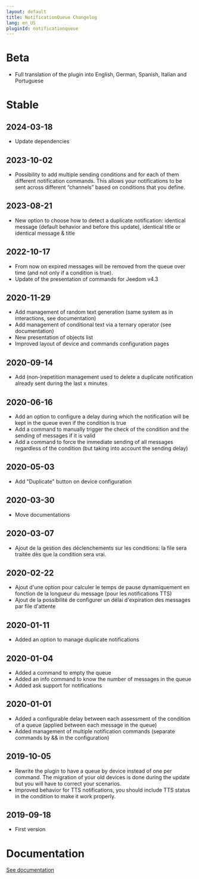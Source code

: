 ```yaml
---
layout: default
title: NotificationQueue Changelog
lang: en_US
pluginId: notificationqueue
---
```


# Beta

- Full translation of the plugin into English, German, Spanish, Italian and Portuguese

# Stable

## 2024-03-18

- Update dependencies

## 2023-10-02

- Possibility to add multiple sending conditions and for each of them different notification commands. This allows your notifications to be sent across different “channels” based on conditions that you define.

## 2023-08-21

- New option to choose how to detect a duplicate notification: identical message (default behavior and before this update), identical title or identical message & title

## 2022-10-17

- From now on expired messages will be removed from the queue over time (and not only if a condition is true).
- Update of the presentation of commands for Jeedom v4.3

## 2020-11-29

- Add management of random text generation (same system as in interactions, see documentation)
- Add management of conditional text via a ternary operator (see documentation)
- New presentation of objects list
- Improved layout of device and commands configuration pages

## 2020-09-14

- Add (non-)repetition management used to delete a duplicate notification already sent during the last x minutes

## 2020-06-16

- Add an option to configure a delay during which the notification will be kept in the queue even if the condition is true
- Add a command to manually trigger the check of the condition and the sending of messages if it is valid
- Add a command to force the immediate sending of all messages regardless of the condition (but taking into account the sending delay)

## 2020-05-03

- Add "Duplicate" button on device configuration

## 2020-03-30

- Move documentations

## 2020-03-07

- Ajout de la gestion des déclenchements sur les conditions: la file sera traitée dès que la condition sera vrai.

## 2020-02-22

- Ajout d'une option pour calculer le temps de pause dynamiquement en fonction de la longueur du message (pour les notifications TTS)
- Ajout de la possibilité de configurer un délai d'expiration des messages par file d'attente

## 2020-01-11

- Added an option to manage duplicate notifications

## 2020-01-04

- Added a command to empty the queue
- Added an info command to know the number of messages in the queue
- Added ask support for notifications

## 2020-01-01

- Added a configurable delay between each assessment of the condition of a queue (applied between each message in the queue)
- Added management of multiple notification commands (separate commands by && in the configuration)

## 2019-10-05

- Rewrite the plugin to have a queue by device instead of one per command. The migration of your old devices is done during the update but you will have to correct your scenarios.
- Improved behavior for TTS notifications, you should include TTS status in the condition to make it work properly.

## 2019-09-18

- First version

# Documentation

[See documentation]({{site.baseurl}}/{{page.pluginId}}/{{page.lang}})
